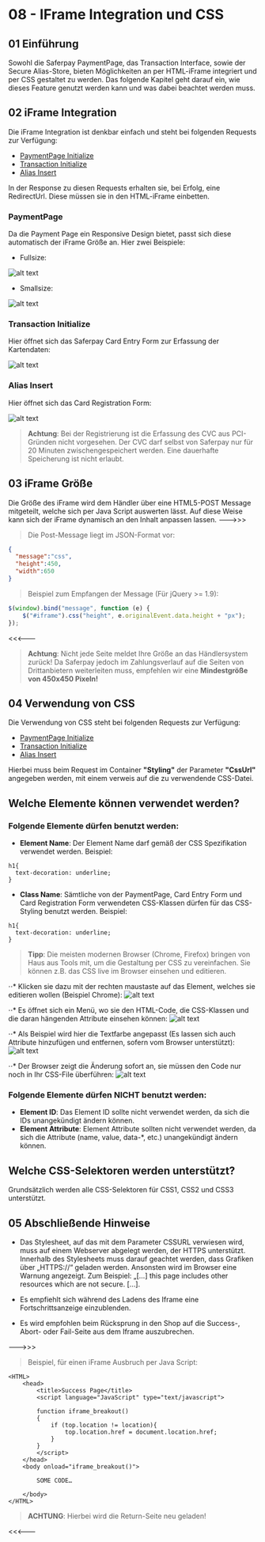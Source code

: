 # 08 - IFrame Integration und CSS

## <a name="css-start"></a> 01 Einführung

Sowohl die Saferpay PaymentPage, das Transaction Interface, sowie der Secure Alias-Store, bieten Möglichkeiten an per HTML-iFrame integriert und per CSS gestaltet zu werden.
Das folgende Kapitel geht darauf ein, wie dieses Feature genutzt werden kann und was dabei beachtet werden muss.

## <a name="css-iframe"></a> 02 iFrame Integration

Die iFrame Integration ist denkbar einfach und steht bei folgenden Requests zur Verfügung:

+ [PaymentPage Initialize](https://saferpay.github.io/jsonapi/#Payment_v1_PaymentPage_Initialize)
+ [Transaction Initialize](https://saferpay.github.io/jsonapi/#Payment_v1_Transaction_Initialize)
+ [Alias Insert](https://saferpay.github.io/jsonapi/#Payment_v1_Alias_Insert)

In der Response zu diesen Requests erhalten sie, bei Erfolg, eine RedirectUrl.
Diese müssen sie in den HTML-iFrame einbetten.

### PaymentPage

Da die Payment Page ein Responsive Design bietet, passt sich diese automatisch der iFrame Größe an.
Hier zwei Beispiele:

+ Fullsize:

![alt text](https://raw.githubusercontent.com/saferpay/sndbx/master/images/iFramefull.PNG "PaymentPage Fullsize")

+ Smallsize:

![alt text](https://raw.githubusercontent.com/saferpay/sndbx/master/images/iFramesml.PNG "PaymentPage Smallsize")

### Transaction Initialize

Hier öffnet sich das Saferpay Card Entry Form zur Erfassung der Kartendaten:

![alt text](https://raw.githubusercontent.com/saferpay/sndbx/master/images/transactioniframe.PNG "Card Entry Form")

### Alias Insert

Hier öffnet sich das Card Registration Form:

![alt text](https://raw.githubusercontent.com/saferpay/sndbx/master/images/scdiframe.PNG "Card Registration Form")
>
>    <i class="glyphicon glyphicon-hand-right"></i> **Achtung**: Bei der Registrierung ist die Erfassung des CVC aus PCI-Gründen nicht vorgesehen. Der CVC darf selbst von Saferpay nur für 20 Minuten zwischengespeichert werden. Eine dauerhafte Speicherung ist nicht erlaubt.
>

## <a name="css-iframe_size"></a> 03 iFrame Größe

Die Größe des iFrame wird dem Händler über eine HTML5-POST Message mitgeteilt, welche sich per Java Script auswerten lässt.
Auf diese Weise kann sich der iFrame dynamisch an den Inhalt anpassen lassen.
--->>>
>
>    <i class="glyphicon glyphicon-hand-right"></i> Die Post-Message liegt im JSON-Format vor:
>
```json
{  
  "message":"css",
  "height":450,
  "width":650
}
```

>
>    <i class="glyphicon glyphicon-hand-right"></i> Beispiel zum Empfangen der Message (Für jQuery >= 1.9):
>
```javascript
$(window).bind("message", function (e) {
	$("#iframe").css("height", e.originalEvent.data.height + "px");
});
```

<<<---

>
>    <i class="glyphicon glyphicon-hand-right"></i> **Achtung**: Nicht jede Seite meldet Ihre Größe an das Händlersystem zurück! Da Saferpay jedoch im Zahlungsverlauf auf die Seiten von Drittanbietern weiterleiten muss, empfehlen wir eine **Mindestgröße von 450x450 Pixeln!**
>

## <a name="css-css"></a> 04 Verwendung von CSS
Die Verwendung von CSS steht bei folgenden Requests zur Verfügung:

+ [PaymentPage Initialize](https://saferpay.github.io/jsonapi/#Payment_v1_PaymentPage_Initialize)
+ [Transaction Initialize](https://saferpay.github.io/jsonapi/#Payment_v1_Transaction_Initialize)
+ [Alias Insert](https://saferpay.github.io/jsonapi/#Payment_v1_Alias_Insert)

Hierbei muss beim Request im Container **"Styling"** der Parameter **"CssUrl"** angegeben werden, mit einem verweis auf die zu verwendende CSS-Datei.

## Welche Elemente können verwendet werden?

### Folgende Elemente dürfen benutzt werden:

+ **Element Name**: Der Element Name darf gemäß der CSS Spezifikation verwendet werden.
Beispiel:
```
h1{
  text-decoration: underline;
}
```

+ **Class Name**: Sämtliche von der PaymentPage, Card Entry Form und Card Registration Form verwendeten CSS-Klassen dürfen für das CSS-Styling benutzt werden.
Beispiel:
```
h1{
  text-decoration: underline;
}
```

>
>    <i class="glyphicon glyphicon-hand-right"></i> **Tipp**: Die meisten modernen Browser (Chrome, Firefox) bringen von Haus aus Tools mit, um die Gestaltung per CSS zu vereinfachen. Sie können z.B. das CSS live im Browser einsehen und editieren.
>

⋅⋅* Klicken sie dazu mit der rechten maustaste auf das Element, welches sie editieren wollen (Beispiel Chrome):
![alt text](https://raw.githubusercontent.com/saferpay/sndbx/master/images/CSSinspect1.png "CSS-Inspect 1")

⋅⋅* Es öffnet sich ein Menü, wo sie den HTML-Code, die CSS-Klassen und die daran hängenden Attribute einsehen können:
![alt text](https://raw.githubusercontent.com/saferpay/sndbx/master/images/CSSinspect2.png "CSS-Inspect 2")

⋅⋅* Als Beispiel wird hier die Textfarbe angepasst (Es lassen sich auch Attribute hinzufügen und entfernen, sofern vom Browser unterstützt):
![alt text](https://raw.githubusercontent.com/saferpay/sndbx/master/images/CSSinspect3.png "CSS-Inspect 3")

⋅⋅* Der Browser zeigt die Änderung sofort an, sie müssen den Code nur noch in Ihr CSS-File überführen:
![alt text](https://raw.githubusercontent.com/saferpay/sndbx/master/images/CSSinspect4.png "CSS-Inspect 4")


### Folgende Elemente dürfen **NICHT** benutzt werden:

+ **Element ID**: Das Element ID sollte nicht verwendet werden, da sich die IDs unangekündigt ändern können.
+ **Element Attribute**: Element Attribute sollten nicht verwendet werden, da sich die Attribute (name, value, data-*, etc.) unangekündigt ändern können.

## Welche CSS-Selektoren werden unterstützt?

Grundsätzlich werden alle CSS-Selektoren  für CSS1, CSS2 und CSS3 unterstützt.

## <a name="css-info"></a> 05 Abschließende Hinweise

+ Das Stylesheet, auf das mit dem Parameter CSSURL verwiesen wird, muss auf einem Webserver abgelegt werden, der HTTPS unterstützt. Innerhalb des Stylesheets muss darauf geachtet werden, dass Grafiken über „HTTPS://“ geladen werden. Ansonsten wird im Browser eine Warnung angezeigt. Zum Beispiel: „[…] this page includes other resources which are not secure. […].

+ Es empfiehlt sich während des Ladens des Iframe eine Fortschrittsanzeige einzublenden.

+ Es wird empfohlen beim Rücksprung in den Shop auf die Success-, Abort- oder Fail-Seite aus dem Iframe auszubrechen.

--->>>
>
>    <i class="glyphicon glyphicon-hand-right"></i> Beispiel, für einen iFrame Ausbruch per Java Script:
>
```
<HTML>
    <head>
        <title>Success Page</title>
        <script language="JavaScript" type="text/javascript">

        function iframe_breakout()
        {
            if (top.location != location){
                top.location.href = document.location.href;
            }
        }
        </script>
    </head>
    <body onload="iframe_breakout()">
		
        SOME CODE…
	
    </body>
</HTML>
```

>
>    <i class="glyphicon glyphicon-hand-right"></i> **ACHTUNG**: Hierbei wird die Return-Seite neu geladen!
>
<<<---
